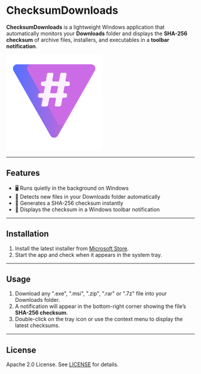 # ChecksumDownloads

**ChecksumDownloads** is a lightweight Windows application that automatically monitors your **Downloads** folder and displays the **SHA-256 checksum** of archive files, installers, and executables in a **toolbar notification**.

![ChecksumDownloadsLogo](./docs/assets/ChecksumDownloads.png)

---

## Features

- 🖥️ Runs quietly in the background on Windows
- 📂 Detects new files in your Downloads folder automatically
- 🔑 Generates a SHA-256 checksum instantly
- 🔔 Displays the checksum in a Windows toolbar notification

---

## Installation

1. Install the latest installer from [Microsoft Store](https://apps.microsoft.com/detail/9p3n707wj5kl).
2. Start the app and check when it appears in the system tray.

---

## Usage

1. Download any ".exe", ".msi", ".zip", ".rar" or ".7z" file into your Downloads folder.
2. A notification will appear in the bottom-right corner showing the file’s **SHA-256 checksum**.
3. Double-click on the tray icon or use the context menu to display the latest checksums.

---

## License

Apache 2.0 License. See [LICENSE](./LICENSE) for details.
